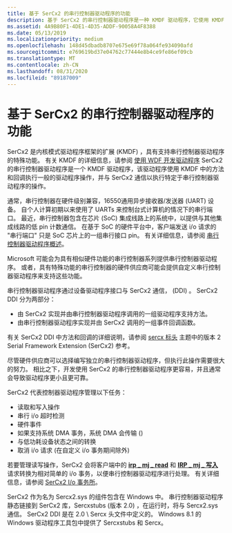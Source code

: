 ```yaml
---
title: 基于 SerCx2 的串行控制器驱动程序的功能
description: 基于 SerCx2 的串行控制器驱动程序是一种 KMDF 驱动程序，它使用 KMDF 中的方法和回调执行一般的驱动程序操作，并与 SerCx2 通信以执行特定于串行控制器驱动程序的操作。
ms.assetid: 4A9B80F1-4DE1-4D35-ADDF-90058A4F8388
ms.date: 05/13/2019
ms.localizationpriority: medium
ms.openlocfilehash: 148d45dbadb8707e675e69f78a064fe934090afd
ms.sourcegitcommit: e769619bd37e04762c77444e8b4ce9fe86ef09cb
ms.translationtype: MT
ms.contentlocale: zh-CN
ms.lasthandoff: 08/31/2020
ms.locfileid: "89187009"
---
```

# <a name="features-of-sercx2-based-serial-controller-drivers"></a>基于 SerCx2 的串行控制器驱动程序的功能

SerCx2 是内核模式驱动程序框架的扩展 (KMDF) ，具有支持串行控制器驱动程序的特殊功能。 有关 KMDF 的详细信息，请参阅 [使用 WDF 开发驱动程序](../wdf/using-the-framework-to-develop-a-driver.md) SerCx2 的串行控制器驱动程序是一个 KMDF 驱动程序，该驱动程序使用 KMDF 中的方法和回调执行一般的驱动程序操作，并与 SerCx2 通信以执行特定于串行控制器驱动程序的操作。

通常，串行控制器在硬件级别兼容，16550通用异步接收器/发送器 (UART) 设备。 自个人计算初期以来使用了 UARTs 来控制台式计算机的情况下的串行端口。 最近，串行控制器包含在芯片 (SoC) 集成线路上的系统中，以提供与其他集成线路的低 pin 计数通信。 在基于 SoC 的硬件平台中，客户端发送 i/o 请求的 "串行端口" 只是 SoC 芯片上的一组串行接口 pin。 有关详细信息，请参阅 [串行控制器驱动程序概述](serial-drivers-overview.md)。

Microsoft 可能会为具有相似硬件功能的串行控制器系列提供串行控制器驱动程序。 或者，具有特殊功能的串行控制器的硬件供应商可能会提供自定义串行控制器驱动程序来支持这些功能。

串行控制器驱动程序通过设备驱动程序接口与 SerCx2 通信， (DDI) 。 SerCx2 DDI 分为两部分：

- 由 SerCx2 实现并由串行控制器驱动程序调用的一组驱动程序支持方法。
- 由串行控制器驱动程序实现并由 SerCx2 调用的一组事件回调函数。

有关 SerCx2 DDI 中方法和回调的详细说明，请参阅 [sercx 标头](/windows-hardware/drivers/ddi/sercx/) 主题中的版本 2 Serial Framework Extension (SerCx2) 参考。

尽管硬件供应商可以选择编写独立的串行控制器驱动程序，但执行此操作需要很大的努力。 相比之下，开发使用 SerCx2 的串行控制器驱动程序更容易，并且通常会导致驱动程序更小且更可靠。

SerCx2 代表控制器驱动程序管理以下任务：

- 读取和写入操作
- 串行 i/o 超时检测
- 硬件事件
- 如果支持系统 DMA 事务，系统 DMA 会传输 () 
- 与低功耗设备状态之间的转换
- 取消 i/o 请求 (在自定义 i/o 事务期间除外) 

若要管理读写操作，SerCx2 会将客户端中的 [**irp \_ mj \_ read**](/previous-versions/ff546883(v=vs.85)) 和 [**IRP \_ mj \_ 写入**](/previous-versions/ff546904(v=vs.85)) 请求转换为相对简单的 i/o 事务，以便串行控制器驱动程序进行处理。 有关详细信息，请参阅 [SerCx2 I/o 事务所](sercx2-i-o-transactions.md)。

SerCx2 作为名为 Sercx2.sys 的组件包含在 Windows 中。 串行控制器驱动程序静态链接到 SerCx2 库，Sercxstubs (版本 2.0) ，在运行时，将与 Sercx2.sys 通信。 SerCx2 DDI 是在 2.0 \\ Sercx 头文件中定义的。 Windows 8.1 的 Windows 驱动程序工具包中提供了 Sercxstubs 和 Sercx。